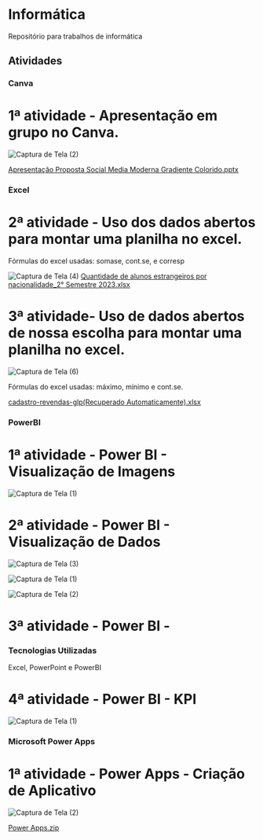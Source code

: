 # Informática

Repositório para trabalhos de informática

## Atividades

### Canva

# 1ª atividade - Apresentação em grupo no Canva.

![Captura de Tela (2)](https://github.com/user-attachments/assets/642d793c-b32d-4700-ab32-c3de96b8ac81)

[Apresentação Proposta Social Media Moderna Gradiente Colorido.pptx](https://github.com/user-attachments/files/17426383/Apresentacao.Proposta.Social.Media.Moderna.Gradiente.Colorido.pptx)

### Excel

# 2ª atividade - Uso dos dados abertos para montar uma planilha no excel.

Fórmulas do excel usadas: somase, cont.se, e corresp

![Captura de Tela (4)](https://github.com/user-attachments/assets/d5bef83d-8e29-49cc-961f-48f68cca6666)
[Quantidade de alunos estrangeiros por nacionalidade_2° Semestre 2023.xlsx](https://github.com/user-attachments/files/17426402/Quantidade.de.alunos.estrangeiros.por.nacionalidade_2.Semestre.2023.xlsx)


# 3ª atividade- Uso de dados abertos de nossa escolha para montar uma planilha no excel.
![Captura de Tela (6)](https://github.com/user-attachments/assets/4de71691-ecd7-45c0-818b-7e5e8b42925d)

Fórmulas do excel usadas: máximo, mínimo e cont.se.


[cadastro-revendas-glp(Recuperado Automaticamente).xlsx](https://github.com/user-attachments/files/17426667/cadastro-revendas-glp.Recuperado.Automaticamente.xlsx)


### PowerBI

# 1ª atividade - Power BI - Visualização de Imagens

![Captura de Tela (1)](https://github.com/user-attachments/assets/e9cbecec-3678-40ca-920d-3df29c52c734)


# 2ª atividade - Power BI - Visualização de Dados

![Captura de Tela (3)](https://github.com/user-attachments/assets/ea268557-8c69-408a-9a97-60f105432350)


![Captura de Tela (1)](https://github.com/user-attachments/assets/f2491902-3b09-4f60-b6dc-dc1e92cb7e5b)

![Captura de Tela (2)](https://github.com/user-attachments/assets/a6b1aa36-360f-4742-8b49-d59d93c1af87)


# 3ª atividade - Power BI - 



### Tecnologias Utilizadas

Excel, PowerPoint e PowerBI

# 4ª atividade - Power BI - KPI

![Captura de Tela (1)](https://github.com/user-attachments/assets/55547e81-aa1a-48f8-8faa-0038b47cf738)


### Microsoft Power Apps

# 1ª atividade - Power Apps - Criação de Aplicativo

![Captura de Tela (2)](https://github.com/user-attachments/assets/ab51ebc4-975c-485b-9ee3-bf22c631a0db)

[Power Apps.zip](https://github.com/user-attachments/files/17877074/Power.Apps.zip)
